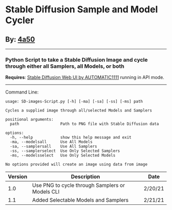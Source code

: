 # Stable Diffusion Sample and Model Cycler
## By: [4a50](https://github.com/4a50)
---
### Python Script to take a Stable Diffusion Image and cycle through either all Samplers, all Models, or both

**Requires**: [Stable Diffusion Web UI by AUTOMATIC1111](https://github.com/AUTOMATIC1111/stable-diffusion-webui/) running in API mode.

---
Command Line:
```
usage: SD-images-Script.py [-h] [-ma] [-sa] [-ss] [-ms] path

Cycles a supplied image through all/selected Models and Samplers

positional arguments:
  path                  Path to PNG file with Stable Diffusion data

options:
  -h, --help            show this help message and exit
  -ma, --modelsall      Use All Models
  -sa, --samplersall    Use All Samplers
  -ss, --samplerselect  Use Only Selected Samplers
  -ms, --modelsselect   Use Only Selected Models

No options provided will create an image using data from image
```

|Version|Description|Date
|---|---|--|
|1.0| Use PNG to cycle through Samplers or Models CLI|2/20/21
|1.1| Added Selectable Models and Samplers|2/21/21